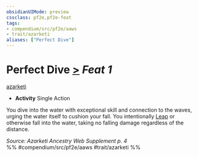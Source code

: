 ```yaml
---
obsidianUIMode: preview
cssclass: pf2e,pf2e-feat
tags:
- compendium/src/pf2e/aaws
- trait/azarketi
aliases: ["Perfect Dive"]
---
```

# Perfect Dive  [>](chapter-9-playing-the-game.md#Actions "Single Action") *Feat 1*  
[azarketi](azarketi-loag.md "Azarketi Ancestry & Heritage Trait")  

- **Activity** Single Action

You dive into the water with exceptional skill and connection to the waves, urging the water itself to cushion your fall. You intentionally [Leap](leap.md) or otherwise fall into the water, taking no falling damage regardless of the distance.

*Source: Azarketi Ancestry Web Supplement p. 4*  
%% #compendium/src/pf2e/aaws #trait/azarketi %%